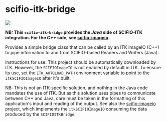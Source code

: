 scifio-itk-bridge
=================

[![](https://github.com/scifio/scifio-itk-bridge/actions/workflows/build-main.yml/badge.svg)](https://github.com/scifio/scifio-itk-bridge/actions/workflows/build-main.yml)

__NB: This `scifio-itk-bridge` provides the _Java_ side of SCIFIO-ITK integration. For the _C++_ side, see [scifio-imageio](https://github.com/scifio/scifio-imageio).__

Provides a simple bridge class that can be called by an ITK ImageIO (C++) to pipe information to and from SCIFIO-based Readers and Writers (Java).

Instructions for use:
This project should be automatically downloaded by ITK. However, the `SCIFIOImageIO` is not enabled by default in ITK. To ensure its use, set the `ITK_AUTOLOAD_PATH` environment variable to point to the `itkSCIFIOImageIO` after it's built.

NB: This is not an ITK-specific solution, and nothing in the Java code mandates the use of ITK. But as this solution uses pipes to communicate between C++ and Java, care must be taken in the formatting of this application's input and reading of the output. See also the [scifio-imageio](https://github.com/scifio/scifio-imageio) project, which implements the `itkSCIFIOImageIO` consuming the data produced by the `SCIFIOITKBridge`.
